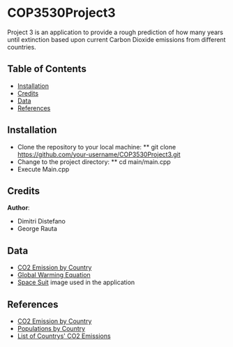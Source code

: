 # COP3530Project3
Project 3 is an application to provide a rough prediction of how many years until extinction based upon current Carbon Dioxide emissions from different countries.

## Table of Contents
- [Installation](#installation)
- [Credits](#credits)
- [Data](#Data)
- [References](#References)

## Installation
* Clone the repository to your local machine:
**  git clone https://github.com/your-username/COP3530Project3.git
* Change to the project directory:
**  cd main/main.cpp
* Execute Main.cpp
  

## Credits
**Author**:
* Dimitri Distefano
* George Rauta

## Data
* [CO2 Emission by Country](https://www.ucsusa.org/resources/each-countrys-share-co2-emissions)
* [Global Warming Equation](http://ww38.globalwarmingequation.info/)
* [Space Suit](https://www.dreamstime.com/cute-boy-space-suit-standing-helmet-his-hands-kid-dreaming-becoming-astronaut-cartoon-style-vector-illustration-image196378050) image used in the application

## References
* [CO2 Emission by Country](https://www.ucsusa.org/resources/each-countrys-share-co2-emissions)
* [Populations by Country](https://www.worldometers.info/world-population/population-by-country/)
* [List of Countrys' CO2 Emissions](https://en.wikipedia.org/wiki/List_of_countries_by_carbon_dioxide_emissions)
